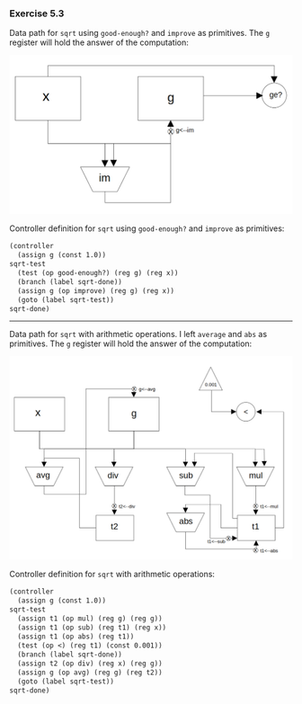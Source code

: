 ### Exercise 5.3

Data path for `sqrt` using `good-enough?` and `improve` as primitives. The `g` register will hold the answer of the computation:

![diagram](https://github.com/jonathantorres/bookshelf/blob/master/sicp/img/5.3a.png)

Controller definition for `sqrt` using `good-enough?` and `improve` as primitives:
```
(controller
  (assign g (const 1.0))
sqrt-test
  (test (op good-enough?) (reg g) (reg x))
  (branch (label sqrt-done))
  (assign g (op improve) (reg g) (reg x))
  (goto (label sqrt-test))
sqrt-done)
```

***

Data path for `sqrt` with arithmetic operations. I left `average` and `abs` as primitives. The `g` register will hold the answer of the computation:

![diagram](https://github.com/jonathantorres/bookshelf/blob/master/sicp/img/5.3b.png)

Controller definition for `sqrt` with arithmetic operations:
```
(controller
  (assign g (const 1.0))
sqrt-test
  (assign t1 (op mul) (reg g) (reg g))
  (assign t1 (op sub) (reg t1) (reg x))
  (assign t1 (op abs) (reg t1))
  (test (op <) (reg t1) (const 0.001))
  (branch (label sqrt-done))
  (assign t2 (op div) (reg x) (reg g))
  (assign g (op avg) (reg g) (reg t2))
  (goto (label sqrt-test))
sqrt-done)
```
